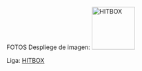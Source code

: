 FOTOS
Despliege de imagen:
<img src="https://prod.assets.earlygamecdn.com/images/rocket-league-dominus-hitbox-diagram.png" alt="HITBOX" width="100 %"/>


Liga:
[HITBOX]([https://static.wikia.nocookie.net/cswikia/images/c/c8/Csgo-hitboxes-20150915-update.png/revision/latest?cb=20150916093336](https://static.wikia.nocookie.net/cswikia/images/c/c8/Csgo-hitboxes-20150915-update.png/revision/latest?cb=20150916093336)https://static.wikia.nocookie.net/cswikia/images/c/c8/Csgo-hitboxes-20150915-update.png/revision/latest)
